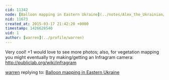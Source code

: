 ```yaml
---
cid: 11342
node: [Balloon mapping in Eastern Ukraine](../notes/Alex_the_Ukrainian/03-12-2015/balloon-mapping-in-eastern-ukraine)
nid: 11673
created_at: 2015-03-17 21:42:20 +0000
timestamp: 1426628540
uid: 1
author: [warren](../profile/warren)
---
```


Very cool! +1 would love to see more photos; also, for vegetation mapping you might eventually try making/getting an  Infragram camera: http://publiclab.org/wiki/infragram

[warren](../profile/warren) replying to: [Balloon mapping in Eastern Ukraine](../notes/Alex_the_Ukrainian/03-12-2015/balloon-mapping-in-eastern-ukraine)

